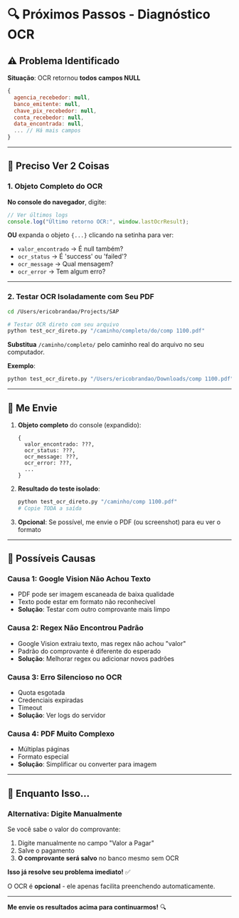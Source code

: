 # 🔍 Próximos Passos - Diagnóstico OCR

## ⚠️ Problema Identificado

**Situação**: OCR retornou **todos campos NULL**

```javascript
{
  agencia_recebedor: null,
  banco_emitente: null,
  chave_pix_recebedor: null,
  conta_recebedor: null,
  data_encontrada: null,
  ... // Há mais campos
}
```

---

## 🎯 Preciso Ver 2 Coisas

### 1. Objeto Completo do OCR

**No console do navegador**, digite:

```javascript
// Ver últimos logs
console.log("Último retorno OCR:", window.lastOcrResult);
```

**OU** expanda o objeto `{...}` clicando na setinha para ver:
- `valor_encontrado` → É null também?
- `ocr_status` → É 'success' ou 'failed'?
- `ocr_message` → Qual mensagem?
- `ocr_error` → Tem algum erro?

---

### 2. Testar OCR Isoladamente com Seu PDF

```bash
cd /Users/ericobrandao/Projects/SAP

# Testar OCR direto com seu arquivo
python test_ocr_direto.py "/caminho/completo/do/comp 1100.pdf"
```

**Substitua** `/caminho/completo/` pelo caminho real do arquivo no seu computador.

**Exemplo**:
```bash
python test_ocr_direto.py "/Users/ericobrandao/Downloads/comp 1100.pdf"
```

---

## 📝 Me Envie

1. **Objeto completo** do console (expandido):
   ```
   {
     valor_encontrado: ???,
     ocr_status: ???,
     ocr_message: ???,
     ocr_error: ???,
     ...
   }
   ```

2. **Resultado do teste isolado**:
   ```bash
   python test_ocr_direto.py "/caminho/comp 1100.pdf"
   # Copie TODA a saída
   ```

3. **Opcional**: Se possível, me envie o PDF (ou screenshot) para eu ver o formato

---

## 🤔 Possíveis Causas

### Causa 1: Google Vision Não Achou Texto
- PDF pode ser imagem escaneada de baixa qualidade
- Texto pode estar em formato não reconhecível
- **Solução**: Testar com outro comprovante mais limpo

### Causa 2: Regex Não Encontrou Padrão
- Google Vision extraiu texto, mas regex não achou "valor"
- Padrão do comprovante é diferente do esperado
- **Solução**: Melhorar regex ou adicionar novos padrões

### Causa 3: Erro Silencioso no OCR
- Quota esgotada
- Credenciais expiradas
- Timeout
- **Solução**: Ver logs do servidor

### Causa 4: PDF Muito Complexo
- Múltiplas páginas
- Formato especial
- **Solução**: Simplificar ou converter para imagem

---

## 🚀 Enquanto Isso...

### Alternativa: Digite Manualmente

Se você sabe o valor do comprovante:
1. Digite manualmente no campo "Valor a Pagar"
2. Salve o pagamento
3. **O comprovante será salvo** no banco mesmo sem OCR

**Isso já resolve seu problema imediato!** ✅

O OCR é **opcional** - ele apenas facilita preenchendo automaticamente.

---

**Me envie os resultados acima para continuarmos!** 🔍

